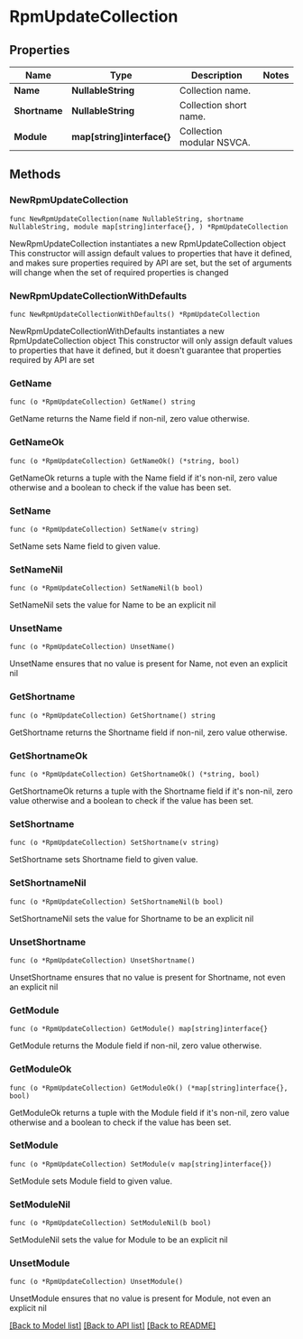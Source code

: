# RpmUpdateCollection

## Properties

Name | Type | Description | Notes
------------ | ------------- | ------------- | -------------
**Name** | **NullableString** | Collection name. | 
**Shortname** | **NullableString** | Collection short name. | 
**Module** | **map[string]interface{}** | Collection modular NSVCA. | 

## Methods

### NewRpmUpdateCollection

`func NewRpmUpdateCollection(name NullableString, shortname NullableString, module map[string]interface{}, ) *RpmUpdateCollection`

NewRpmUpdateCollection instantiates a new RpmUpdateCollection object
This constructor will assign default values to properties that have it defined,
and makes sure properties required by API are set, but the set of arguments
will change when the set of required properties is changed

### NewRpmUpdateCollectionWithDefaults

`func NewRpmUpdateCollectionWithDefaults() *RpmUpdateCollection`

NewRpmUpdateCollectionWithDefaults instantiates a new RpmUpdateCollection object
This constructor will only assign default values to properties that have it defined,
but it doesn't guarantee that properties required by API are set

### GetName

`func (o *RpmUpdateCollection) GetName() string`

GetName returns the Name field if non-nil, zero value otherwise.

### GetNameOk

`func (o *RpmUpdateCollection) GetNameOk() (*string, bool)`

GetNameOk returns a tuple with the Name field if it's non-nil, zero value otherwise
and a boolean to check if the value has been set.

### SetName

`func (o *RpmUpdateCollection) SetName(v string)`

SetName sets Name field to given value.


### SetNameNil

`func (o *RpmUpdateCollection) SetNameNil(b bool)`

 SetNameNil sets the value for Name to be an explicit nil

### UnsetName
`func (o *RpmUpdateCollection) UnsetName()`

UnsetName ensures that no value is present for Name, not even an explicit nil
### GetShortname

`func (o *RpmUpdateCollection) GetShortname() string`

GetShortname returns the Shortname field if non-nil, zero value otherwise.

### GetShortnameOk

`func (o *RpmUpdateCollection) GetShortnameOk() (*string, bool)`

GetShortnameOk returns a tuple with the Shortname field if it's non-nil, zero value otherwise
and a boolean to check if the value has been set.

### SetShortname

`func (o *RpmUpdateCollection) SetShortname(v string)`

SetShortname sets Shortname field to given value.


### SetShortnameNil

`func (o *RpmUpdateCollection) SetShortnameNil(b bool)`

 SetShortnameNil sets the value for Shortname to be an explicit nil

### UnsetShortname
`func (o *RpmUpdateCollection) UnsetShortname()`

UnsetShortname ensures that no value is present for Shortname, not even an explicit nil
### GetModule

`func (o *RpmUpdateCollection) GetModule() map[string]interface{}`

GetModule returns the Module field if non-nil, zero value otherwise.

### GetModuleOk

`func (o *RpmUpdateCollection) GetModuleOk() (*map[string]interface{}, bool)`

GetModuleOk returns a tuple with the Module field if it's non-nil, zero value otherwise
and a boolean to check if the value has been set.

### SetModule

`func (o *RpmUpdateCollection) SetModule(v map[string]interface{})`

SetModule sets Module field to given value.


### SetModuleNil

`func (o *RpmUpdateCollection) SetModuleNil(b bool)`

 SetModuleNil sets the value for Module to be an explicit nil

### UnsetModule
`func (o *RpmUpdateCollection) UnsetModule()`

UnsetModule ensures that no value is present for Module, not even an explicit nil

[[Back to Model list]](../README.md#documentation-for-models) [[Back to API list]](../README.md#documentation-for-api-endpoints) [[Back to README]](../README.md)


